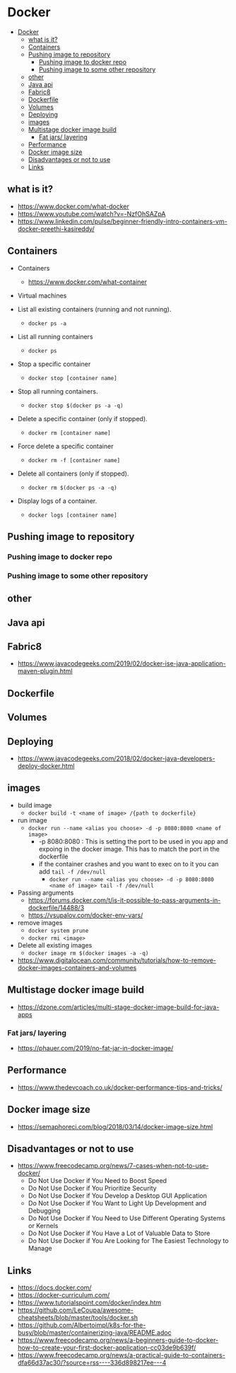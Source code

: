 # Docker

- [Docker](#docker)
	- [what is it?](#what-is-it)
	- [Containers](#containers)
	- [Pushing image to repository](#pushing-image-to-repository)
		- [Pushing image to docker repo](#pushing-image-to-docker-repo)
		- [Pushing image to some other repository](#pushing-image-to-some-other-repository)
	- [other](#other)
	- [Java api](#java-api)
	- [Fabric8](#fabric8)
	- [Dockerfile](#dockerfile)
	- [Volumes](#volumes)
	- [Deploying](#deploying)
	- [images](#images)
	- [Multistage docker image build](#multistage-docker-image-build)
		- [Fat jars/ layering](#fat-jars-layering)
	- [Performance](#performance)
	- [Docker image size](#docker-image-size)
	- [Disadvantages or not to use](#disadvantages-or-not-to-use)
	- [Links](#links)

## what is it?

  - https://www.docker.com/what-docker
  - https://www.youtube.com/watch?v=-NzfOhSAZpA
  - https://www.linkedin.com/pulse/beginner-friendly-intro-containers-vm-docker-preethi-kasireddy/

## Containers

- Containers
  - https://www.docker.com/what-container
- Virtual machines

- List all existing containers (running and not running).
  - `docker ps -a`
- List all running containers
  - `docker ps`
- Stop a specific container
  - `docker stop [container name]`
- Stop all running containers.
  - `docker stop $(docker ps -a -q)`
- Delete a specific container (only if stopped).
  - `docker rm [container name]`
- Force delete a specific container
  - `docker rm -f [container name]`
- Delete all containers (only if stopped).
  - `docker rm $(docker ps -a -q)`
- Display logs of a container.
  - `docker logs [container name]`

## Pushing image to repository

### Pushing image to docker repo

### Pushing image to some other repository

## other


## Java api


## Fabric8

- https://www.javacodegeeks.com/2019/02/docker-ise-java-application-maven-plugin.html

## Dockerfile

## Volumes

## Deploying

- https://www.javacodegeeks.com/2018/02/docker-java-developers-deploy-docker.html

## images

- build image
  - `docker build -t <name of image> /{path to dockerfile}`
- run image
  - `docker run --name <alias you choose> -d -p 8080:8080 <name of image>`
    - -p 8080:8080 : This is setting the port to be used in you app and expoing in the docker image. This has to match the port in the dockerfile
	- if the container crashes and you want to exec on to it you can add `tail -f /dev/null `
		- `docker run --name <alias you choose> -d -p 8080:8080 <name of image> tail -f /dev/null `
- Passing arguments
  - https://forums.docker.com/t/is-it-possible-to-pass-arguments-in-dockerfile/14488/3
  - https://vsupalov.com/docker-env-vars/
- remove images
  - `docker system prune`
  - `docker rmi <image>`
- Delete all existing images
  - `docker image rm $(docker images -a -q)`
- https://www.digitalocean.com/community/tutorials/how-to-remove-docker-images-containers-and-volumes

## Multistage docker image build

- https://dzone.com/articles/multi-stage-docker-image-build-for-java-apps


### Fat jars/ layering

- https://phauer.com/2019/no-fat-jar-in-docker-image/

## Performance

- https://www.thedevcoach.co.uk/docker-performance-tips-and-tricks/

## Docker image size

- https://semaphoreci.com/blog/2018/03/14/docker-image-size.html


## Disadvantages or not to use

- https://www.freecodecamp.org/news/7-cases-when-not-to-use-docker/
  - Do Not Use Docker if You Need to Boost Speed
  - Do Not Use Docker if You Prioritize Security
  - Do Not Use Docker if You Develop a Desktop GUI Application
  - Do Not Use Docker if You Want to Light Up Development and Debugging
  - Do Not Use Docker if You Need to Use Different Operating Systems or Kernels
  - Do Not Use Docker if You Have a Lot of Valuable Data to Store
  - Do Not Use Docker if You Are Looking for The Easiest Technology to Manage

## Links

- https://docs.docker.com/
- https://docker-curriculum.com/
- https://www.tutorialspoint.com/docker/index.htm
- https://github.com/LeCoupa/awesome-cheatsheets/blob/master/tools/docker.sh
- https://github.com/Albertoimpl/k8s-for-the-busy/blob/master/containerizing-java/README.adoc
- https://www.freecodecamp.org/news/a-beginners-guide-to-docker-how-to-create-your-first-docker-application-cc03de9b639f/
- https://www.freecodecamp.org/news/a-practical-guide-to-containers-dfa66d37ac30/?source=rss----336d898217ee---4
